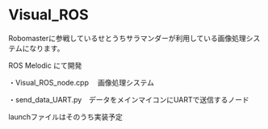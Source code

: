 # Visual_ROS

Robomasterに参戦しているせとうちサラマンダーが利用している画像処理システムになります。

ROS Melodic にて開発

・Visual_ROS_node.cpp  　画像処理システム

・send_data_UART.py　データをメインマイコンにUARTで送信するノード

launchファイルはそのうち実装予定
